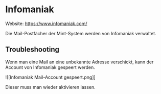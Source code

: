 # Infomaniak

Website: <https://www.infomaniak.com/>

Die Mail-Postfächer der Mint-System werden von Infomaniak verwaltet.

## Troubleshooting

Wenn man eine Mail an eine unbekannte Adresse verschickt, kann der Account von Infomaniak gespeert werden.

![[Infomaniak Mail-Account gespeert.png]]

Dieser muss man wieder aktivieren lassen.